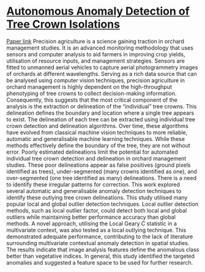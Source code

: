 # [Autonomous Anomaly Detection of Tree Crown Isolations](Poster.pdf)
[Paper link](https://doi.org/10.1007/978-3-031-96262-2_14)
Precision agriculture is a science gaining traction in orchard management studies. It is an advanced monitoring methodology that uses sensors and computer analysis to aid farmers in improving crop yields, utilisation of resource inputs, and management strategies. Sensors are fitted to unmanned aerial vehicles to capture aerial photogrammetry images of orchards at different wavelengths. Serving as a rich data source that can be analysed using computer vision techniques, precision agriculture in orchard management is highly dependent on the high-throughput phenotyping of tree crowns to collect decision-making information.
Consequently, this suggests that the most critical component of the analysis is the extraction or delineation of the “individual” tree crowns. This delineation defines the boundary and location where a single tree appears to exist. The delineation of each tree can be extracted using individual tree crown detection and delineation algorithms. Over time, these algorithms have evolved from classical machine vision techniques to more reliable, automatic and generalisable machine learning techniques. While these methods effectively define the boundary of the tree, they are not without error. Poorly estimated delineations limit the potential for automated individual tree crown detection and delineation in orchard management studies. These poor delineations appear as false positives (ground pixels identified as trees), under-segmented (many crowns identified as one), and over-segmented (one tree identified as many) delineations. There is a need to identify these irregular patterns for correction. This work explored several automatic and generalisable anomaly detection techniques to identify these outlying tree crown delineations. This study utilised many popular local and global outlier detection techniques. Local outlier detection methods, such as local outlier factor, could detect both local and global outliers while maintaining better performance accuracy than global methods. A novel approach, utilising the Local Geary C statistic in a multivariate context, was also tested as a local outlying technique. This demonstrated adequate performance, contributing to the lack of literature surrounding multivariate contextual anomaly detection in spatial studies. The results indicate that image analysis features define the anomalous class better than vegetative indices. In general, this study identified the targeted anomalies and suggested a feature space to be used for further research.
